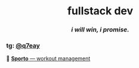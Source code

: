 
<h1 align="center">fullstack dev</h1>

<h3 align="center"><em>i will win, i promise.</em></h3>

<h3 align="left">tg: <a href="https://t.me/q7eay">@q7eay</a></h3>

<p align="left">
  🔗 <a href="https://github.com/quazzz/Sporto"><b>Sporto</b> — workout management</a>
</p>

